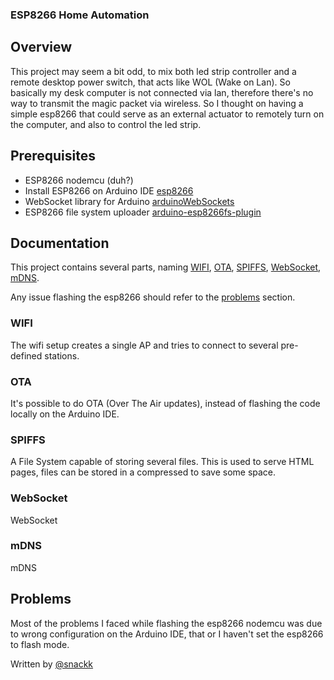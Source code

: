### ESP8266 Home Automation

## Overview

This project may seem a bit odd, to mix both led strip controller and a remote desktop power switch, that acts like WOL (Wake on Lan). So basically my desk computer is not connected via lan, therefore there's no way to transmit the magic packet via wireless. So I thought on having a simple esp8266 that could serve as an external actuator to remotely turn on the computer, and also to control the led strip.

## Prerequisites

* ESP8266 nodemcu (duh?)
* Install ESP8266 on Arduino IDE [esp8266](http://arduino.esp8266.com/stable/package_esp8266com_index.json)
* WebSocket library for Arduino [arduinoWebSockets](https://github.com/Links2004/arduinoWebSockets)
* ESP8266 file system uploader [arduino-esp8266fs-plugin](https://github.com/esp8266/arduino-esp8266fs-plugin)

## Documentation

This project contains several parts, naming [WIFI](#wifi), [OTA](#ota), [SPIFFS](#spiffs), [WebSocket](#websocket), [mDNS](#mdns).

Any issue flashing the esp8266 should refer to the [problems](#problems) section.

### <a name="wifi"></a> WIFI

The wifi setup creates a single AP and tries to connect to several pre-defined stations.

### <a name="ota"></a> OTA

It's possible to do OTA (Over The Air updates), instead of flashing the code locally on the Arduino IDE.

### <a name="spiffs"></a> SPIFFS

A File System capable of storing several files. This is used to serve HTML pages, files can be stored in a compressed to save some space.

### <a name="websocket"></a> WebSocket

WebSocket

### <a name="mdns"></a> mDNS

mDNS

## <a name="problems"></a> Problems

Most of the problems I faced while flashing the esp8266 nodemcu was due to wrong configuration on the Arduino IDE, that or I haven't set the esp8266 to flash mode.

  Written by [@snackk](https://github.com/snackk)
